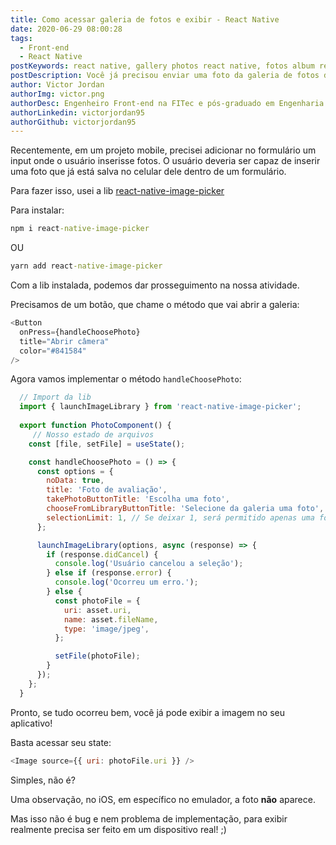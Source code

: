 ```yaml
---
title: Como acessar galeria de fotos e exibir - React Native
date: 2020-06-29 08:00:28
tags:
  - Front-end
  - React Native
postKeywords: react native, gallery photos react native, fotos album react native, react, js, fotos, photos, native
postDescription: Você já precisou enviar uma foto da galeria de fotos do celular, em uma aplicação React Native? Fazer isso pode parecer chato, mas é bem mais simples do que parece! Neste post, irei mostrar como podemos exibir fotos com o React Native
author: Victor Jordan
authorImg: victor.png
authorDesc: Engenheiro Front-end na FITec e pós-graduado em Engenharia de Software pela PUC-MG e formado em Banco de Dados pela Fatec, apaixonado por usabilidade, performance e UX!
authorLinkedin: victorjordan95
authorGithub: victorjordan95
---
```


Recentemente, em um projeto mobile, precisei adicionar no formulário um input onde o usuário inserisse fotos.
O usuário deveria ser capaz de inserir uma foto que já está salva no celular dele dentro de um formulário.

Para fazer isso, usei a lib [react-native-image-picker](https://www.npmjs.com/package/react-native-image-picker)

<!-- more -->

Para instalar:

```cmd
npm i react-native-image-picker
```
OU
```cmd
yarn add react-native-image-picker
```

Com a lib instalada, podemos dar prosseguimento na nossa atividade.

Precisamos de um botão, que chame o método que vai abrir a galeria:

```javascript
<Button
  onPress={handleChoosePhoto}
  title="Abrir câmera"
  color="#841584"
/>
```

Agora vamos implementar o método `handleChoosePhoto`:

```javascript
  // Import da lib
  import { launchImageLibrary } from 'react-native-image-picker';
  
  export function PhotoComponent() {
     // Nosso estado de arquivos
    const [file, setFile] = useState();

    const handleChoosePhoto = () => {
      const options = {
        noData: true,
        title: 'Foto de avaliação',
        takePhotoButtonTitle: 'Escolha uma foto',
        chooseFromLibraryButtonTitle: 'Selecione da galeria uma foto',
        selectionLimit: 1, // Se deixar 1, será permitido apenas uma foto e 0 várias 
      };

      launchImageLibrary(options, async (response) => {
        if (response.didCancel) {
          console.log('Usuário cancelou a seleção');
        } else if (response.error) {
          console.log('Ocorreu um erro.');
        } else {
          const photoFile = {
            uri: asset.uri,
            name: asset.fileName,
            type: 'image/jpeg',
          };

          setFile(photoFile);
        }
      });
    };
  }
```
Pronto, se tudo ocorreu bem, você já pode exibir a imagem no seu aplicativo!

Basta acessar seu state:

```javascript
<Image source={{ uri: photoFile.uri }} />
```

Simples, não é?

Uma observação, no iOS, em específico no emulador, a foto **não** aparece.

Mas isso não é bug e nem problema de implementação, para exibir realmente precisa ser feito em um dispositivo real! ;)

